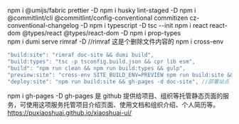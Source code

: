  npm i @umijs/fabric prettier -D
 npm i husky lint-staged -D
 npm i @commitlint/cli @commitlint/config-conventional commitizen cz-conventional-changelog -D
 npm i typescript -D 
 tsc --init
 npm i react react-dom @types/react @types/react-dom -D
 npm  i prop-types   
  npm i dumi serve rimraf -D   //rimraf 这是个删除文件内容的
  npm i cross-env
```js
"build:site": "rimraf doc-site && dumi build",
"build:types": "tsc -p tsconfig.build.json && cpr lib esm",
"build": "npm run clean && npm run build:types && gulp",
"preview:site": "cross-env SITE_BUILD_ENV=PREVIEW npm run build:site && serve doc-site", //打包站点
"deploy:site": "npm run build:site && gh-pages -d doc-site", //部署站点
 ```
 npm i gh-pages -D   gh-pages 是 github 提供给项目、组织等托管静态页面的服务，可使用这项服务托管项目介绍页面、使用文档和组织介绍、个人简历等。
https://puxiaoshuai.github.io/xiaoshuai-ui/
